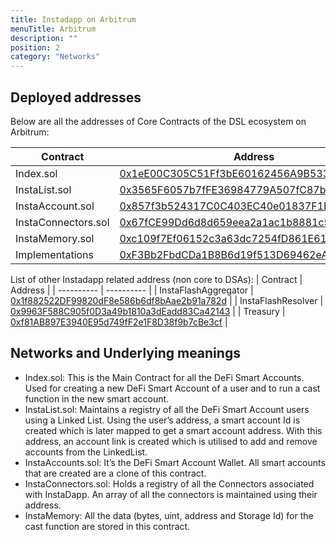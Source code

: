 ```yaml
---
title: Instadapp on Arbitrum
menuTitle: Arbitrum
description: ""
position: 2
category: "Networks"
---
```


## Deployed addresses

Below are all the addresses of Core Contracts of the DSL ecosystem on Arbitrum:

| Contract | Address |
| ---------- | ---------- |
| Index.sol | [0x1eE00C305C51Ff3bE60162456A9B533C07cD9288](https://arbiscan.io/address/0x1eE00C305C51Ff3bE60162456A9B533C07cD9288#code) |
| InstaList.sol | [0x3565F6057b7fFE36984779A507fC87b31EFb0f09](https://arbiscan.io/address/0x3565F6057b7fFE36984779A507fC87b31EFb0f09#code) |
| InstaAccount.sol | [0x857f3b524317C0C403EC40e01837F1B160F9E7Ab](https://arbiscan.io/address/0x857f3b524317C0C403EC40e01837F1B160F9E7Ab#code) |
| InstaConnectors.sol | [0x67fCE99Dd6d8d659eea2a1ac1b8881c57eb6592B](https://arbiscan.io/address/0x67fCE99Dd6d8d659eea2a1ac1b8881c57eb6592B#code) |
| InstaMemory.sol | [0xc109f7Ef06152c3a63dc7254fD861E612d3Ac571](https://arbiscan.io/address/0xc109f7Ef06152c3a63dc7254fD861E612d3Ac571#code) |
| Implementations | [0xF3Bb2FbdCDa1B8B6d19f513D69462eA548d0eF12](https://arbiscan.io/address/0xF3Bb2FbdCDa1B8B6d19f513D69462eA548d0eF12#code) |

List of other Instadapp related address (non core to DSAs):
| Contract | Address |
| ---------- | ---------- | 
| InstaFlashAggregator | [0x1f882522DF99820dF8e586b6df8bAae2b91a782d](https://arbiscan.io/address/0x1f882522DF99820dF8e586b6df8bAae2b91a782d#code) |
| InstaFlashResolver | [0x9963F588C905f0D3a49b1810a3dEadd83Ca42143](https://arbiscan.io/address/0x9963F588C905f0D3a49b1810a3dEadd83Ca42143#code) |
| Treasury | [0xf81AB897E3940E95d749fF2e1F8D38f9b7cBe3cf](https://arbiscan.io/address/0xf81AB897E3940E95d749fF2e1F8D38f9b7cBe3cf) |

## Networks and Underlying meanings

- Index.sol: This is the Main Contract for all the DeFi Smart Accounts. Used for creating a new DeFi Smart Account of a user and to run a cast function in the new smart account.
- InstaList.sol: Maintains a registry of all the DeFi Smart Account users using a Linked List. Using the user’s address, a smart account Id is created which is later mapped to get a smart account address. With this address, an account link is created which is utilised to add and remove accounts from the LinkedList.
- InstaAccounts.sol: It’s the DeFi Smart Account Wallet. All smart accounts that are created are a clone of this contract.
- InstaConnectors.sol: Holds a registry of all the Connectors associated with InstaDapp. An array of all the connectors is maintained using their address.
- InstaMemory: All the data (bytes, uint, address and Storage Id) for the cast function are stored in this contract.
